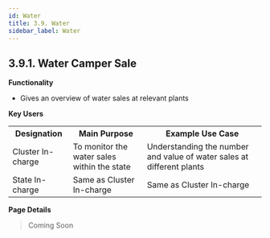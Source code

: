 ```yaml
---
id: Water
title: 3.9. Water
sidebar_label: Water
---
```


## 3.9.1. Water Camper Sale
**Functionality**
* Gives an overview of water sales at relevant plants

**Key Users**
<table>
  <tr>
    <th>Designation</th>
    <th>Main Purpose</th>
    <th>Example Use Case</th>
  </tr>
  <tr>
    <td>Cluster In-charge</td>
    <td>To monitor the water sales within the state</td>
    <td>Understanding the number and value of water sales at different plants</td>
  </tr>
  <tr>
    <td>State In-charge</td>
    <td>Same as Cluster In-charge</td>
    <td>Same as Cluster In-charge</td>
  </tr>
</table>

**Page Details**
> Coming Soon
